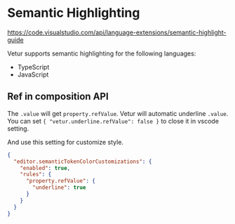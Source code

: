 # Semantic Highlighting

https://code.visualstudio.com/api/language-extensions/semantic-highlight-guide

Vetur supports semantic highlighting for the following languages:
- TypeScript
- JavaScript

## Ref in composition API

The `.value` will get `property.refValue`.
Vetur will automatic underline `.value`. You can set `{ "vetur.underline.refValue": false }` to close it in vscode setting.

And use this setting for customize style.
```json
{
  "editor.semanticTokenColorCustomizations": {
    "enabled": true,
    "rules": {
      "property.refValue": {
        "underline": true
      }
    }
  }
}
```
